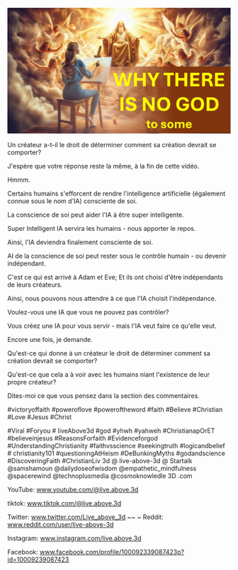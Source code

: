 ![Video cover image](../cover.jpg "cover photo")

Un créateur a-t-il le droit de déterminer comment sa création devrait se comporter?

J'espère que votre réponse reste la même, à la fin de cette vidéo.

Hmmm.

Certains humains s'efforcent de rendre l'intelligence artificielle (également connue sous le nom d'IA) consciente de soi.

La conscience de soi peut aider l'IA à être super intelligente.

Super Intelligent IA servira les humains - nous apporter le repos.

Ainsi, l'IA deviendra finalement consciente de soi.

AI de la conscience de soi peut rester sous le contrôle humain - ou devenir indépendant.

C'est ce qui est arrivé à Adam et Eve; Et ils ont choisi d'être indépendants de leurs créateurs.

Ainsi, nous pouvons nous attendre à ce que l'IA choisit l'indépendance.

Voulez-vous une IA que vous ne pouvez pas contrôler?

Vous créez une IA pour vous servir - mais l'IA veut faire ce qu'elle veut.

Encore une fois, je demande.

Qu'est-ce qui donne à un créateur le droit de déterminer comment sa création devrait se comporter?

Qu'est-ce que cela a à voir avec les humains niant l'existence de leur propre créateur?

Dites-moi ce que vous pensez dans la section des commentaires.


#victoryoffaith #poweroflove #poweroftheword #faith #Believe #Christian #Love #Jesus #Christ

#Viral #Foryou # liveAbove3d #god #yhwh #yahweh #ChristianapOrET #believeinjesus #ReasonsForfaith #Evidenceforgod #UnderstandingChristianity #faithvsscience #seekingtruth #logicandbelief # christianity101 #questioningAtHeism #DeBunkingMyths #godandscience #DiscoveringFaith #ChristianLiv 3d @ live-above-3d @ Startalk @samshamoun @dailydoseofwisdom @empathetic_mindfulness @spacerewind @technoplusmedia @cosmoknowledle 3D .com

YouTube: www.youtube.com/@live.above.3d


tiktok: www.tiktok.com/@live.above.3d

Twitter: www.twitter.com/Live_above_3d ~~ ~ Reddit: www.reddit.com/user/live-above-3d

Instagram: www.instagram.com/live.above.3d

Facebook: www.facebook.com/profile/100092339087423p?id=10009239087423



